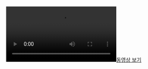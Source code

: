 [![동영상 보기](https://raw.githubusercontent.com/SangbumChoi/SuperbMobile/sample.mov)](https://raw.githubusercontent.com/SangbumChoi/SuperbMobile/sample.mov)
